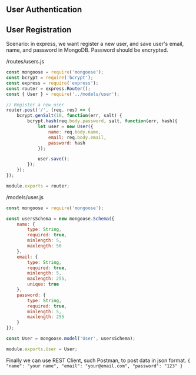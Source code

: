 ## User Authentication

## User Registration

Scenario: in express, we want register a new user, and save user's email, name, and password in MongoDB. Password should be encrypted.

/routes/users.js
```javascript
const mongoose = require('mongoose');
const bcrypt = require('bcrypt');
const express = require('express');
const router = express.Router();
const { User } = require('../models/user');

// Register a new user
router.post('/', (req, res) => {
    bcrypt.genSalt(10, function(err, salt) {
        bcrypt.hash(req.body.password, salt, function(err, hash){
            let user = new User({
                name: req.body.name,
                email: req.body.email,
                password: hash
            });

            user.save();
        });
    });
});

module.exports = router;
```

/models/user.js
```javascript
const mongoose = require('mongoose');

const usersSchema = new mongoose.Schema({
    name: {
        type: String,
        required: true,
        minlength: 5,
        maxlength: 50
    },
    email: {
        type: String,
        required: true,
        minlength: 5,
        maxlength: 255,
        unique: true
    },
    password: {
        type: String,
        required: true,
        minlength: 5,
        maxlength: 255
    }
});

const User = mongoose.model('User', usersSchema);

module.exports.User = User;
```

Finally we can use REST Client, such Postman, to post data in json format.
`{ "name": "your name", "email": "your@email.com", "password": "123" }`
